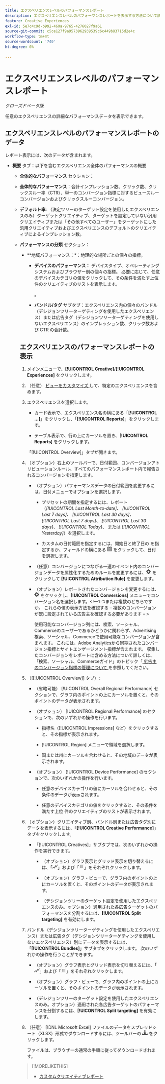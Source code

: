 ```yaml
---
title: エクスペリエンスレベルのパフォーマンスレポート
description: エクスペリエンスレベルのパフォーマンスレポートを表示する方法について説明します。
feature: Creative Experiences
exl-id: 5e7c4c9d-b992-460a-9765-4276027f9a61
source-git-commit: c5ce127f9a9573962939539c6c449b83715d2e4c
workflow-type: tm+mt
source-wordcount: '740'
ht-degree: 0%

---
```


# エクスペリエンスレベルのパフォーマンスレポート

*クローズドベータ版*

任意のエクスペリエンスの詳細なパフォーマンスデータを表示できます。

## エクスペリエンスレベルのパフォーマンスレポートのデータ

レポート表示には、次のデータが含まれます。

* **概要** タブ：以下を含むエクスペリエンス全体のパフォーマンスの概要

   * **全体的なパフォーマンス** セクション：

   * **全体的なパフォーマンス**：合計インプレッション数、クリック数、クリックスルー率（CTR）、単一のコンバージョン指標に対するビュースルーコンバージョンおよびクリックスルーコンバージョン。<!-- Just one, or can you select multiple? And I don't see this as of 2/8:  You can optionally combine two metrics at a time into a single chart. -->

     <!--
     ![Overall performance](/help/creative/assets/experience-report-overall-performance.png "Overall performance"){width="100" zoomable="yes"}
          -->

   * **デフォルト率**: （決定ツリーのターゲット設定を使用したエクスペリエンスのみ）ターゲットクリエイティブ、ターゲットを設定していない汎用クリエイティブまたは「その他すべてのユーザー」をターゲットにした汎用クリエイティブおよびエクスペリエンスのデフォルトのクリエイティブによるインプレッション数。

     <!--
     ![Default rate](/help/creative/assets/experience-report-default-rate.png "Default rate"){width="100" zoomable="yes"} 
     -->

   * **パフォーマンスの分類** セクション：

      * **地域パフォーマンス：*：地理的な場所ごとの個々の指標。

        <!-- You can optionally do the following:
    
      * Click a metric name (such as [!UICONTROL Impressions]) to view that metric.

      * Select the region in the **[!UICONTROL Region]** menu.
      
      -->

        <!--   
      ![Regional performance](/help/creative/assets/experience-report-regional-performance.png "Regional performance"){width="100" zoomable="yes"}
      -->

      * **デバイスのパフォーマンス：** デバイスタイプ、オペレーティングシステムおよびブラウザー別の個々の指標。 必要に応じて、任意のデバイスカテゴリの値をクリックして、その条件を満たす上位 <!-- NN --> 件のクリエイティブのリストを表示します。

        <!--    
      ![Device performance](/help/creative/assets/experience-report-device-performance.png "Device performance"){width="100" zoomable="yes"}
      -->

* **クリエイティブパフォーマンス** タブ*: クリエイティブ、バンドルまたは広告タグ別のパフォーマンスの概要。以下に例を示します。

   * **クリエイティブ** サブタブ：エクスペリエンス内の各クリエイティブのインプレッション数、クリック数および CTR の合計 <!-- No breakdown yet for the individual ad elements and/or the served ads. -->。

     <!--

     * *Experiences with decision tree targeting:* The total number of impressions, clicks, and CTR for each creative. You can optionally do the following:
     
       * To break out the performance for each ad target, enable **[!UICONTROL Split targeting]**.

       * To switch between the grid view and a trend chart, which includes the addition of view-through conversions and click-through conversions (using the conversions specified in the top toolbar), click ![Chart](/help/creative/assets/chart-view-button.png "Chart") and ![Grid](/help/creative/assets/table-view-button.png "Grid") above the report. [Find out about this:  ..., and total conversions for specified conversion metricsYour conversion metrics are combined into one Conversions column set unless you have made individual metric column sets available within Advertising Cloud Search.]

     * *Experiences without decision tree targeting:* The total number of impressions, clicks, and click-through rate (CTR) for each creative. You can optionally do the following:

       * To switch between the grid view and a trend chart, which includes the addition of view-through conversions and click-through conversions (using the conversions specified in the top toolbar), click ![Chart](/help/creative/assets/chart-view-button.png "Chart") and ![Grid](/help/creative/assets/table-view-button.png "Grid") above the report.

     -->

   * **バンドル/タグ** サブタブ：エクスペリエンス内の個々のバンドル（デシジョンツリーターゲティングを使用したエクスペリエンス）または広告タグ（デシジョンツリーターゲティングを使用しないエクスペリエンス）のインプレッション数、クリック数および CTR の合計数。

     <!--
   
     * *Experiences with decision tree targeting:* The total number of impressions, clicks, and CTR for each bundle. You can optionally do the following:
     
       * To break out the performance for each ad target, enable **[!UICONTROL Split targeting]**.

       * To switch between the grid view and a trend chart, which includes the addition of view-through conversions  and click-through conversions (using on the conversions specified in the top toolbar), click ![Chart](/help/creative/assets/chart-view-button.png "Chart") and ![Grid](/help/creative/assets/table-view-button.png "Grid") above the report.

     * *Experiences without decision tree targeting:* The total number of impressions, clicks, and click-through rate (CTR) for each ad tag. You can optionally do the following:

       * To switch between the grid view and a trend chart, which includes the addition of view-through conversions and click-through conversions (using the conversions specified in the top toolbar), click ![Chart](/help/creative/assets/chart-view-button.png "Chart") and ![Grid](/help/creative/assets/table-view-button.png "Grid") above the report.

     -->

## エクスペリエンスのパフォーマンスレポートの表示

1. メインメニューで、**[!UICONTROL Creative]**/**[!UICONTROL Experiences]** をクリックします。

1. （任意） [ ビューをカスタマイズ ](/help/creative/introduction/customize-data-views.md) して、特定のエクスペリエンスを含めます。

1. エクスペリエンスを選択します。

   * カード表示で、エクスペリエンス名の横にある「**[!UICONTROL ...]**」をクリックし、「**[!UICONTROL Reports]**」をクリックします。

   * テーブル表示で、行の上にカーソルを置き、**[!UICONTROL Reports]** をクリックします。

   「[!UICONTROL Overview]」タブが開きます。

1. （オプション）右上のツールバーで、日付範囲、コンバージョンアトリビューションルール、すべてのパフォーマンスレポート内で報告されるコンバージョンを指定します。

   * （オプション）パフォーマンスデータの日付範囲を変更するには、日付メニューでオプションを選択します。

      * プリセットの期間を指定するには、レポート（*[!UICONTROL Last Month-to-date]、* *[!UICONTROL Last 7 days]、* *[!UICONTROL Last 30 days]、* *[!UICONTROL Last 7 days]、* *[!UICONTROL Last 30 days]、* *[!UICONTROL Today]、* または *[!UICONTROL Yesterday]*）を選択します。

      * カスタムの日付範囲を指定するには、開始日と終了日の <!-- in the format MM/DD/YYYY or M/D/YYYY,--> を指定するか、フィールドの横にある ![ カレンダーアイコン ](/help/search-social-commerce/assets/calendar.png) をクリックして、日付を選択します。

   * （任意）コンバージョンにつながる一連のイベント内のコンバージョンデータを属性化するためのルールを変更するには、![ 設定 ](/help/creative/assets/settings.png) をクリックして **[!UICONTROL Attribution Rule]** を変更します。

   * （オプション）レポートされたコンバージョンを変更するには、![ 設定 ](/help/creative/assets/settings.png) をクリックし、**[!UICONTROL Conversions]** メニューでコンバージョン名を選択します。&lt;!—1 つまたは複数のどちらですか。 これらの値の表示方法を確認する – 複数のコンバージョンが既に設定されている広告主を確認する必要があります – >

     使用可能なコンバージョン列には、検索、ソーシャル、Commerceのユーザーであるかどうかに関わらず、Advertising検索、ソーシャル、Commerceで使用可能なコンバージョンが含まれます。 これには、Adobe Analyticsから同期されたコンバージョン指標とサイトエンゲージメント指標が含まれます。 <!--Analytics calculated metrics and advanced calculated metrics aren't available.--> 収集したコンバージョンをレポートに含める方法について詳しくは、「検索、ソーシャル、Commerceガイド」のトピック「[ 広告主のコンバージョン指標の管理について ](/help/search-social-commerce/admin/conversion-metrics/conversion-metric-about.md) を参照してください。

1. （[[!UICONTROL Overview]] タブ）:

   * （省略可能） [!UICONTROL Overall Regional Performance] セクションで、グラフ内のポイントの上にカーソルを置くと、そのポイントのデータが表示されます。

   * （オプション） [!UICONTROL Regional Performance] のセクションで、次のいずれかの操作を行います。

      * 指標名（[!UICONTROL Impressions] など）をクリックすると、その指標が表示されます。

      * [!UICONTROL Region] メニューで領域を選択します。

      * 国または州にカーソルを合わせると、その地域のデータが表示されます。

   * （オプション） [!UICONTROL Device Performance] のセクションで、次のいずれかの操作を行います。

      * 任意のデバイスカテゴリの値にカーソルを合わせると、その条件のデータが表示されます。

      * 任意のデバイスカテゴリの値をクリックすると、その条件を満たす上位 <!-- NN--> 件のクリエイティブのリストが表示されます。

1. （オプション）クリエイティブ別、バンドル別または広告タグ別にデータを表示するには、「**[!UICONTROL Creative Performance]**」タブをクリックします。

   * 「[!UICONTROL Creatives]」サブタブでは、次のいずれかの操作を実行できます。

      * （オプション）グラフ表示とグリッド表示を切り替えるには、「![ グラフ ](/help/creative/assets/chart-view-button.png " グラフ ")」および「![グリッド](/help/creative/assets/table-view-button.png "グリッド")」をそれぞれクリックします。

      * （オプション）グラフ・ビューで、グラフ内のポイントの上にカーソルを置くと、そのポイントのデータが表示されます。

      * （デシジョンツリーのターゲット設定を使用したエクスペリエンスのみ。オプション）適用された各広告ターゲットのパフォーマンスを分割するには、**[!UICONTROL Split targeting]** を有効にします。

1. バンドル（デシジョンツリーターゲティングを使用したエクスペリエンス）または広告タグ（デシジョンツリーターゲティングを使用しないエクスペリエンス）別にデータを表示するには、「**[!UICONTROL Bundles]**」サブタブをクリックします。 次のいずれかの操作を行うことができます。

   * （オプション）グラフ表示とグリッド表示を切り替えるには、「![ グラフ ](/help/creative/assets/chart-view-button.png " グラフ ")」および「![グリッド](/help/creative/assets/table-view-button.png "グリッド")」をそれぞれクリックします。

   * （オプション）グラフ・ビューで、グラフ内のポイントの上にカーソルを置くと、そのポイントのデータが表示されます。

   * （デシジョンツリーのターゲット設定を使用したエクスペリエンスのみ。オプション）適用された各広告ターゲットのパフォーマンスを分割するには、**[!UICONTROL Split targeting]** を有効にします。

1. （任意） [!DNL Microsoft Excel] ファイルのデータをスプレッドシート（XLSX）形式でダウンロードするには、ツールバーの ![ ダウンロード ](/help/creative/assets/download.png " ダウンロード ") をクリックします。

   ファイルは、ブラウザーの通常の手順に従ってダウンロードされます。

>[!MORELIKETHIS]
>
>* [ カスタムクリエイティブレポート ](/help/creative/report-custom-creative.md)
